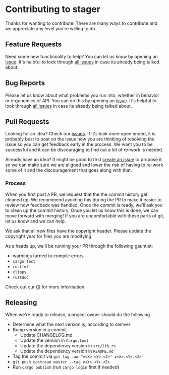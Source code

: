 # Contributing to stager

Thanks for wanting to contribute! There are many ways to contribute and we
appreciate any level you're willing to do.

## Feature Requests

Need some new functionality to help?  You can let us know by opening an
[issue][new issue]. It's helpful to look through [all issues][all issues] in
case its already being talked about.

## Bug Reports

Please let us know about what problems you run into, whether in behavior or
ergonomics of API.  You can do this by opening an [issue][new issue]. It's
helpful to look through [all issues][all issues] in case its already being
talked about.

## Pull Requests

Looking for an idea? Check our [issues][issues]. If it's look more open ended,
it is probably best to post on the issue how you are thinking of resolving the
issue so you can get feedback early in the process. We want you to be
successful and it can be discouraging to find out a lot of re-work is needed.

Already have an idea?  It might be good to first [create an issue][new issue]
to propose it so we can make sure we are aligned and lower the risk of having
to re-work some of it and the discouragement that goes along with that.

### Process

When you first post a PR, we request that the the commit history get cleaned
up.  We recommend avoiding this during the PR to make it easier to review how
feedback was handled. Once the commit is ready, we'll ask you to clean up the
commit history.  Once you let us know this is done, we can move forward with
merging!  If you are uncomfortable with these parts of git, let us know and we
can help.

We ask that all new files have the copyright header.  Please update the
copyright year for files you are modifying.

As a heads up, we'll be running your PR through the following gauntlet:
- warnings turned to compile errors
- `cargo test`
- `rustfmt`
- `clippy`
- `rustdoc`

Check out our [CI][travis] for more information.

## Releasing

When we're ready to release, a project owner should do the following
- Determine what the next version is, according to semver
- Bump version in a commit
  - Update CHANGELOG.md
  - Update the version in `Cargo.toml`
  - Update the dependency version in `src/lib.rs`
  - Update the dependency version in `README.md`
- Tag the commit via `git tag -am "v<X>.<Y>.<Z>" v<X>.<Y>.<Z>`
- `git push upstream master --tag v<X>.<Y>.<Z>`
- Run `cargo publish` (run `cargo login` first if needed)

[issues]: https://github.com/crate-ci/stager/issues
[new issue]: https://github.com/crate-ci/stager/issues/new
[all issues]: https://github.com/crate-ci/stager/issues?utf8=%E2%9C%93&q=is%3Aissue
[travis]: https://github.com/crate-ci/stager/blob/master/.travis.yml
